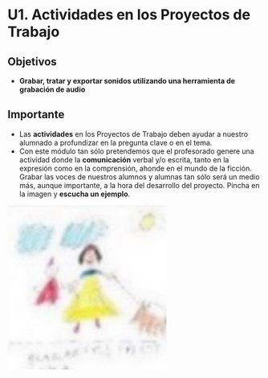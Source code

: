 # U1. Actividades en los Proyectos de Trabajo

## Objetivos

*   ****Grabar, tratar y exportar sonidos utilizando una herramienta de grabación de audio****

## Importante

*   Las **actividades** en los Proyectos de Trabajo deben ayudar a nuestro alumnado a profundizar en la pregunta clave o en el tema.
*   Con este módulo tan sólo pretendemos que el profesorado genere una actividad donde la **comunicación** verbal y/o escrita, tanto en la expresión como en la comprensión, ahonde en el mundo de la ficción. Grabar las voces de nuestros alumnos y alumnas tan sólo será un medio más, aunque importante, a la hora del desarrollo del proyecto. Pincha en la imagen y **escucha un ejemplo**.


[![Dibujo de Blancanieves y su amigo realizado por niño 5 años](img/Blancanieves.jpg "Blancanieves y su amigo")](http://aularagon.catedu.es/materialesaularagon2013/ticinfantil/Blancanieves.wav "Audio Blancanieves y su amigo")




